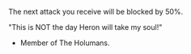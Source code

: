 The next attack you receive will be blocked by 50%.

"This is NOT the day Heron will take my soul!"
- Member of The Holumans.